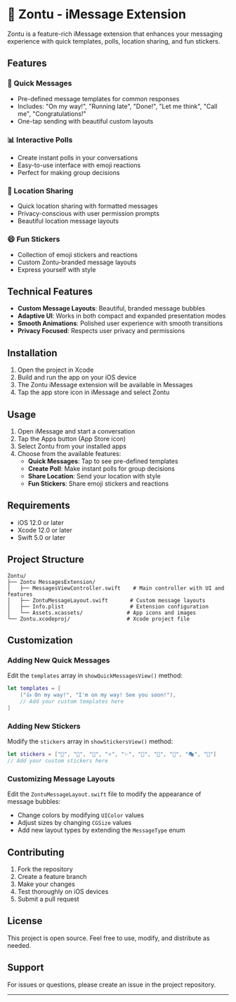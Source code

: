 # 🌟 Zontu - iMessage Extension

Zontu is a feature-rich iMessage extension that enhances your messaging experience with quick templates, polls, location sharing, and fun stickers.

## Features

### 📝 Quick Messages
- Pre-defined message templates for common responses
- Includes: "On my way!", "Running late", "Done!", "Let me think", "Call me", "Congratulations!"
- One-tap sending with beautiful custom layouts

### 📊 Interactive Polls
- Create instant polls in your conversations
- Easy-to-use interface with emoji reactions
- Perfect for making group decisions

### 📍 Location Sharing
- Quick location sharing with formatted messages
- Privacy-conscious with user permission prompts
- Beautiful location message layouts

### 😄 Fun Stickers
- Collection of emoji stickers and reactions
- Custom Zontu-branded message layouts
- Express yourself with style

## Technical Features

- **Custom Message Layouts**: Beautiful, branded message bubbles
- **Adaptive UI**: Works in both compact and expanded presentation modes
- **Smooth Animations**: Polished user experience with smooth transitions
- **Privacy Focused**: Respects user privacy and permissions

## Installation

1. Open the project in Xcode
2. Build and run the app on your iOS device
3. The Zontu iMessage extension will be available in Messages
4. Tap the app store icon in iMessage and select Zontu

## Usage

1. Open iMessage and start a conversation
2. Tap the Apps button (App Store icon)
3. Select Zontu from your installed apps
4. Choose from the available features:
   - **Quick Messages**: Tap to see pre-defined templates
   - **Create Poll**: Make instant polls for group decisions
   - **Share Location**: Send your location with style
   - **Fun Stickers**: Share emoji stickers and reactions

## Requirements

- iOS 12.0 or later
- Xcode 12.0 or later
- Swift 5.0 or later

## Project Structure

```
Zontu/
├── Zontu MessagesExtension/
│   ├── MessagesViewController.swift    # Main controller with UI and features
│   ├── ZontuMessageLayout.swift       # Custom message layouts
│   ├── Info.plist                     # Extension configuration
│   └── Assets.xcassets/              # App icons and images
└── Zontu.xcodeproj/                  # Xcode project file
```

## Customization

### Adding New Quick Messages
Edit the `templates` array in `showQuickMessagesView()` method:

```swift
let templates = [
    ("👍 On my way!", "I'm on my way! See you soon!"),
    // Add your custom templates here
]
```

### Adding New Stickers
Modify the `stickers` array in `showStickersView()` method:

```swift
let stickers = ["🌟", "🚀", "💫", "⭐", "✨", "🌈", "🎯", "🎨", "🎭", "🎪"]
// Add your custom stickers here
```

### Customizing Message Layouts
Edit the `ZontuMessageLayout.swift` file to modify the appearance of message bubbles:

- Change colors by modifying `UIColor` values
- Adjust sizes by changing `CGSize` values
- Add new layout types by extending the `MessageType` enum

## Contributing

1. Fork the repository
2. Create a feature branch
3. Make your changes
4. Test thoroughly on iOS devices
5. Submit a pull request

## License

This project is open source. Feel free to use, modify, and distribute as needed.

## Support

For issues or questions, please create an issue in the project repository.

---

